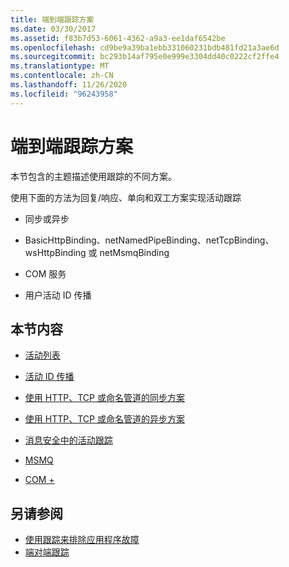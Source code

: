 ```yaml
---
title: 端到端跟踪方案
ms.date: 03/30/2017
ms.assetid: f83b7d53-6061-4362-a9a3-ee1daf6542be
ms.openlocfilehash: cd9be9a39ba1ebb331060231bdb481fd21a3ae6d
ms.sourcegitcommit: bc293b14af795e0e999e3304dd40c0222cf2ffe4
ms.translationtype: MT
ms.contentlocale: zh-CN
ms.lasthandoff: 11/26/2020
ms.locfileid: "96243958"
---
```

# <a name="end-to-end-tracing-scenarios"></a>端到端跟踪方案

本节包含的主题描述使用跟踪的不同方案。  
  
 使用下面的方法为回复/响应、单向和双工方案实现活动跟踪  
  
- 同步或异步  
  
- BasicHttpBinding、netNamedPipeBinding、netTcpBinding、wsHttpBinding 或 netMsmqBinding  
  
- COM 服务  
  
- 用户活动 ID 传播  
  
## <a name="in-this-section"></a>本节内容  
  
- [活动列表](activity-list.md)  
  
- [活动 ID 传播](activity-id-propagation.md)  
  
- [使用 HTTP、TCP 或命名管道的同步方案](synchronous-scenarios-using-http-tcp-or-named-pipe.md)  
  
- [使用 HTTP、TCP 或命名管道的异步方案](asynchronous-scenarios-using-http-tcp-or-named-pipe.md)  
  
- [消息安全中的活动跟踪](activity-tracing-in-message-security.md)  
  
- [MSMQ](msmq.md)  
  
- [COM +](com.md)  
  
## <a name="see-also"></a>另请参阅

- [使用跟踪来排除应用程序故障](using-tracing-to-troubleshoot-your-application.md)
- [端对端跟踪](end-to-end-tracing.md)
